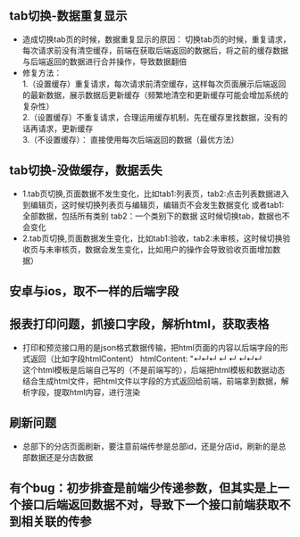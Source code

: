 ## tab切换-数据重复显示
- 造成切换tab页的时候，数据重复显示的原因： 切换tab页的时候，重复请求，每次请求前没有清空缓存，前端在获取后端返回的数据后，将之前的缓存数据与后端返回的数据进行合并操作，导致数据翻倍 
- 修复方法：  
1.（设置缓存）重复请求，每次请求前清空缓存，这样每次页面展示后端返回的最新数据，展示数据后更新缓存（频繁地清空和更新缓存可能会增加系统的复杂性）  
2.（设置缓存）不重复请求，合理运用缓存机制，先在缓存里找数据，没有的话再请求，更新缓存  
3.（不设置缓存）： 直接使用每次后端返回的数据（最优方法）

## tab切换-没做缓存，数据丢失
- 1.tab页切换,页面数据不发生变化，比如tab1:列表页，tab2:点击列表数据进入到编辑页，这时候切换列表页与编辑页，编辑页不会发生数据变化 或者tab1:全部数据，包括所有类别 tab2：一个类别下的数据 这时候切换tab，数据也不会变化  
- 2.tab页切换,页面数据发生变化，比如tab1:验收，tab2:未审核，这时候切换验收页与未审核页，数据会发生变化，比如用户的操作会导致验收页面增加数据）

## 安卓与ios，取不一样的后端字段

## 报表打印问题，抓接口字段，解析html，获取表格
- 打印和预览接口用的是json格式数据传输，把html页面的内容以后端字段的形式返回（比如字段htmlContent） htmlContent: "↵↵↵ <title></title>↵ ↵ <style type="text/css">↵ a {text-decoration: none}↵ </style>↵↵↵   
这个html模板是后端自己写的（不是前端写的），后端把html模板和数据动态结合生成html文件，把html文件以字段的方式返回给前端，前端拿到数据，解析字段，提取html内容，进行渲染

## 刷新问题
- 总部下的分店页面刷新，要注意前端传参是总部id，还是分店id，刷新的是总部数据还是分店数据

## 有个bug：初步排查是前端少传递参数，但其实是上一个接口后端返回数据不对，导致下一个接口前端获取不到相关联的传参


